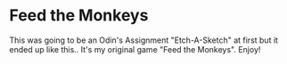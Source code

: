 # Feed the Monkeys
This was going to be an Odin's Assignment "Etch-A-Sketch" at first but it ended up like this.. It's my original game "Feed the Monkeys". Enjoy!
